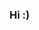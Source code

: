 ### Hi :)

<!--
**mattB37/mattB37** is a ✨ _special_ ✨ repository because its `README.md` (this file) appears on your GitHub profile.

- ⚡ Fun fact: Liverpool fan!
-->
